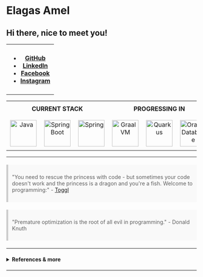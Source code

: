 <!DOCTYPE html>
<html lang="en">
<head>
  <meta charset="UTF-8">
  <meta name="viewport" content="width=device-width, initial-scale=1.0">
  <title>Elagas Amel - Portfolio</title>
  <style>
    table {
      border-collapse: collapse;
      width: 100%;
    }
    th, td {
      padding: 10px;
      text-align: center;
    }
    img {
      max-width: 100%;
      height: auto;
    }
    blockquote {
      margin: 20px 0;
      padding: 10px;
      background: #f9f9f9;
      border-left: 5px solid #ccc;
    }
    details {
      margin: 20px 0;
    }
  </style>
</head>
<body>
  <h1 id="elagas-amel">Elagas Amel</h1>
  <h2 id="hi-there-nice-to-meet-you-">Hi there, nice to meet you!</h2>
  <table cellspacing="1" cellpadding="2" valign="middle" style="border-collapse: collapse; border: none;">
    <tbody>
      <tr style="border: none;">
        <td style="border: none;">
          <ul>
            <li><strong><a href="https://github.com/Elagasamel">GitHub</a></strong></li>
            <li><strong><a href="https://www.linkedin.com/in/elagas-amel/">LinkedIn</a></strong></li>
            <li><strong><a href="https://www.facebook.com/lagas.amel">Facebook</a></strong></li>
            <li><strong><a href="https://www.instagram.com/el__emel/">Instagram</a></strong></li>
          </ul>
        </td>
      </tr>
    </tbody>
  </table>

  <table border="0" cellspacing="0" cellpadding="0" align="center">
    <tbody>
      <tr>
        <th colspan="3">CURRENT STACK</th>
        <th colspan="3">PROGRESSING IN</th>
      </tr>
      <tr>
        <td align="center">
          <a href="https://www.oracle.com/uk/java/">
            <img src="https://upload.wikimedia.org/wikipedia/en/3/30/Java_programming_language_logo.svg" alt="Java" width="70" height="70"/>
          </a>
        </td>
        <td align="center">
          <a href="https://spring.io/projects/spring-boot">
            <img src="https://spring.io/images/projects/spring-boot-7f2e24fb962501672cc91ccd285ed2ba.svg" alt="SpringBoot" width="70" height="70"/>
          </a>
        </td>
        <td align="center">
          <a href="https://spring.io/">
            <img src="https://spring.io/images/projects/spring-framework-640ad1b04f7efa89e0f0f7353e6b5e02.svg?v=2" alt="Spring" width="70" height="70"/>
          </a>
        </td>
        <td align="center">
          <a href="https://www.graalvm.org/">
            <img src="https://www.graalvm.org/resources/img/graalvm.png" alt="GraalVM" width="70" height="70"/>
          </a>
        </td>
        <td align="center">
          <a href="https://quarkus.io/">
            <img src="https://images.squarespace-cdn.com/content/5c9b21c1e666692d1b33460b/1557409975418-CRFDZ3MOM347RNLL2C33/quarkus-logo-large.jpg?content-type=image%2Fjpeg" alt="Quarkus" width="70" height="70"/>
          </a>
        </td>
        <td align="center">
          <a href="https://www.oracle.com/uk/database/technologies/">
            <img src="https://pbs.twimg.com/profile_images/1171452654112755712/MW0_-kQQ.jpg" alt="Oracle Database" width="70" height="70"/>
          </a>
        </td>
      </tr>
      <!-- Additional rows for other technologies -->
    </tbody>
  </table>

  <hr>

  <blockquote>
    <p>"You need to rescue the princess with code - but sometimes your code doesn't work and the princess is a dragon and you're a fish. Welcome to programming:" - <a href="https://toggl.com/programming-princess/">Toggl</a></p>
  </blockquote>

  <blockquote>
    <p>"Premature optimization is the root of all evil in programming." - Donald Knuth</p>
  </blockquote>

  <hr>

  <details>
    <summary><strong>References & more</strong></summary>
    <br>
    <blockquote>
      <p>References:</p>
      <ul>
        <li><a href="https://pixabay.com/photos/abstract-art-modern-art-design-1245745/">Pixabay</a></li>
        <li><a href="https://giphy.com/gifs/pixels-github-commit-26u4nJPf0JtQPdStq">Giphy</a></li>
        <li><a href="https://media.giphy.com/media/26u4nJPf0JtQPdStq/giphy.gif">Giphy Media</a></li>
        <li><a href="https://toggl.com/programming-princess/">Toggl</a></li>
        <li><a href="https://github.com/anuraghazra/github-readme-stats">GitHub Readme Stats</a></li>
        <li><a href="https://www.youracclaim.com/badges/77eb4480-a202-44ae-85da-fb729e84081d/public_url">Acclaim Badges</a></li>
        <li><a href="https://devicon.dev/">Devicon</a></li>
        <li><a href="https://www.iconfinder.com/">Iconfinder</a></li>
      </ul>
    </blockquote>
    <blockquote>
      <p>Tech stack logo images references:</p>
      <ul>
        <li><a href="https://www.java.com/en/">Java</a></li>
        <li><a href="https://spring.io/">Spring</a></li>
        <li><a href="https://golang.org/">Golang</a></li>
        <li><a href="https://kotlinlang.org/">Kotlin</a></li>
        <li><a href="https://reactjs.org/">React</a></li>
        <li><a href="https://aws.amazon.com/">AWS</a></li>
        <li><a href="https://www.mysql.com/">MySQL</a></li>
        <li><a href="https://www.mongodb.com/">MongoDB</a></li>
        <li><a href="https://nodejs.org/en/">Node.js</a></li>
        <li><a href="https://www.python.org/">Python</a></li>
        <li><a href="https://angular.io/">Angular</a></li>
        <li><a href="https://github.com/">GitHub</a></li>
        <li><a href="https://en.wikipedia.org/wiki/JavaScript">JavaScript</a></li>
        <li><a href="https://www.scala-lang.org/">Scala</a></li>
        <li><a href="https://en.wikipedia.org/wiki/HTML5">HTML5</a></li>
        <li><a href="https://en.wikipedia.org/wiki/CSS">CSS</a></li>
        <li><a href="https://www.docker.com/">Docker</a></li>
        <li><a href="https://kubernetes.io/">Kubernetes</a></li>
        <li><a href="https://www.apple.com/">Apple</a></li>
        <li><a href="https://en.wikipedia.org/wiki/Linux">Linux</a></li>
      </ul>
    </blockquote>
    <img src="https://media.giphy.com/media/26u4nJPf0JtQPdStq/giphy.gif" alt="example temporary" width="480" height="184"/>
  </details>

  <hr>

  <!--
  👋 😃
  **atkuzmanov/atkuzmanov** is a ✨ _special_ ✨ repository because its `README.md` (this file) appears on your GitHub profile.

  Here are some ideas to get you started:

  - 🔭 I’m currently working on ...
  - 🌱 I’m currently learning ...
  - 👯 I’m looking to collaborate on ...
  - 🤔 I’m looking for help with ...
  - 💬 Ask me about ...
  - 📫 How to reach me: ...
  - 😄 Pronouns: ...
  - ⚡ Fun fact: ...
  -->
</body>
</html>
